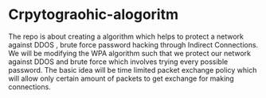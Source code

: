 # Crpytograohic-alogoritm
The repo is about creating a algorithm which helps to protect a network against DDOS , brute force password hacking through Indirect Connections.
We will be modifying the WPA algorithm such that we protect our network against DDOS and brute force which involves trying every possible password.
The basic idea will be time limited packet exchange policy which will allow only certain amount of packets to get exchange for making connections.
